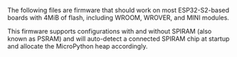 The following files are firmware that should work on most ESP32-S2-based boards with 4MiB of flash, including WROOM, WROVER, and MINI modules.

This firmware supports configurations with and without SPIRAM (also known as PSRAM) and will auto-detect a connected SPIRAM chip at startup and allocate the MicroPython heap accordingly.
